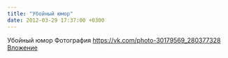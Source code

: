 ```yaml
---
title: "Убойный юмор"
date: 2012-03-29 17:37:00 +0300
---
```


Убойный юмор
Фотография
<a class="vk-attach" href="https://vk.com/photo-30179569_280377328">https://vk.com/photo-30179569_280377328</a>
<a class="vk-attach" href="https://vk.com/photo-30179569_280377328">Вложение</a>
